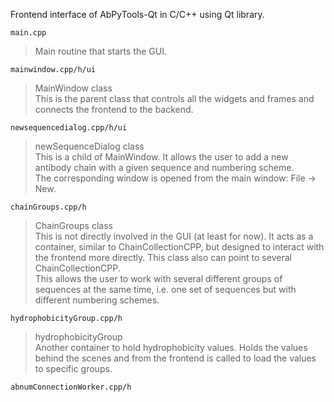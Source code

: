 Frontend interface of AbPyTools-Qt in C/C++ using Qt library.

`main.cpp`
> Main routine that starts the GUI.

`mainwindow.cpp/h/ui`
> MainWindow class\
This is the parent class that controls all the widgets and frames and connects the frontend to the backend.

`newsequencedialog.cpp/h/ui`
> newSequenceDialog class\
This is a child of MainWindow. It allows the user to add a new antibody chain with a given sequence and numbering scheme.\
The corresponding window is opened from the main window: File -> New.

`chainGroups.cpp/h`
> ChainGroups class\
This is not directly involved in the GUI (at least for now). It acts as a container, similar to ChainCollectionCPP, but designed to interact with the frontend more directly.
This class also can point to several ChainCollectionCPP. \
This allows the user to work with several different groups of sequences at the same time, i.e.
one set of sequences but with different numbering schemes.

`hydrophobicityGroup.cpp/h`
> hydrophobicityGroup\
Another container to hold hydrophobicity values. Holds the values behind the scenes
and from the frontend is called to load the values to specific groups.

`abnumConnectionWorker.cpp/h`